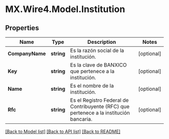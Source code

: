# MX.Wire4.Model.Institution
## Properties

Name | Type | Description | Notes
------------ | ------------- | ------------- | -------------
**CompanyName** | **string** | Es la razón social de la institución. | [optional] 
**Key** | **string** | Es la clave de BANXICO que pertenece a la institución. | [optional] 
**Name** | **string** | Es el nombre de la institución. | [optional] 
**Rfc** | **string** | Es el Registro Federal de Contribuyente (RFC) que pertenece a la institución bancaria. | [optional] 

[[Back to Model list]](../README.md#documentation-for-models) [[Back to API list]](../README.md#documentation-for-api-endpoints) [[Back to README]](../README.md)

